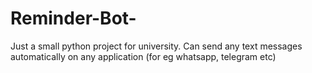 # Reminder-Bot-
Just a small python project for university. 
Can send any text messages automatically on any application (for eg whatsapp, telegram etc) 
